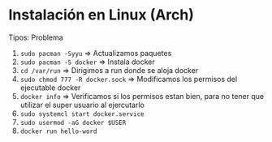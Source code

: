 # Instalación en Linux (Arch)

Tipos: Problema

1. `sudo pacman -Syyu` ⇒ Actualizamos paquetes
2. `sudo pacman -S docker` ⇒ Instala docker
3.  `cd /var/run` ⇒ Dirigimos a run donde se aloja docker
4. `sudo chmod 777 -R docker.sock` ⇒ Modificamos los permisos del ejecutable docker
5. `docker info` ⇒ Verificamos si los permisos estan bien, para no tener que utilizar el super usuario al ejercutarlo
6. `sudo systemcl start docker.service`
7. `sudo usermod -aG docker $USER`
8. `docker run hello-word`